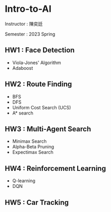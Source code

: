 # Intro-to-AI

Instructor : 陳奕廷

Semester : 2023 Spring

## HW1 : Face Detection
- Viola-Jones' Algorithm
- Adaboost

## HW2 : Route Finding
- BFS
- DFS
- Uniform Cost Search (UCS)
- A* search

## HW3 : Multi-Agent Search
- Minimax Search
- Alpha-Beta Pruning
- Expectimax Search

## HW4 : Reinforcement Learning
- Q-learning
- DQN

## HW5 : Car Tracking
